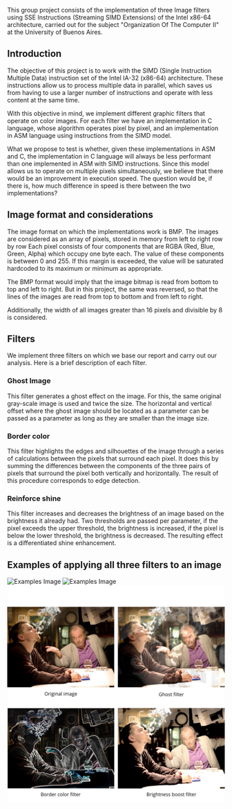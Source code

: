 This group project consists of the implementation of three Image filters using SSE Instructions (Streaming SIMD Extensions) of the Intel x86-64 architecture, carried out for the subject "Organization Of The Computer II" at the University of Buenos Aires. 


## Introduction

The objective of this project is to work with the SIMD (Single Instruction Multiple Data) instruction set of the Intel IA-32 (x86-64) architecture. These instructions allow us to process multiple data in parallel, which saves us from having to use a larger number of instructions and operate with less content at the same time.

With this objective in mind, we implement different graphic filters that operate on color images. For each filter we have an implementation in C language, whose algorithm operates pixel by pixel, and an implementation in ASM language using instructions from the SIMD model.


What we propose to test is whether, given these implementations in ASM and C, the implementation in C language will always be less performant than one implemented in ASM with SIMD instructions. Since this model allows us to operate on multiple pixels simultaneously, we believe that there would be an improvement in execution speed. The question would be, if there is, how much difference in speed is there between the two implementations?

## Image format and considerations

The image format on which the implementations work is BMP. The images are considered as an array of pixels, stored in memory from left to right row by row
Each pixel consists of four components that are RGBA (Red, Blue, Green, Alpha) which occupy one byte each. The value of these components is between 0 and 255. If this margin is exceeded, the value will be saturated hardcoded to its maximum or minimum as appropriate.

The BMP format would imply that the image bitmap is read from bottom to top and left to right. But in this project, the same was reversed, so that the lines of the images are read from top to bottom and from left to right.

Additionally, the width of all images greater than 16 pixels and divisible by 8 is considered.


## Filters
We implement three filters on which we base our report and carry out our analysis. Here is a brief description of each filter.

### Ghost Image
This filter generates a ghost effect on the image. For this, the same original gray-scale image is used and twice the size. The horizontal and vertical offset where the ghost image should be located as a parameter can be passed as a parameter as long as they are smaller than the image size.

### Border color
This filter highlights the edges and silhouettes of the image through a series of calculations between the pixels that surround each pixel. It does this by summing the differences between the components of the three pairs of pixels that surround the pixel both vertically and horizontally. The result of this procedure corresponds to edge detection.


### Reinforce shine

This filter increases and decreases the brightness of an image based on the brightness it already had. Two thresholds are passed per parameter, if the pixel exceeds the upper threshold, the brightness is increased, if the pixel is below the lower threshold, the brightness is decreased. The resulting effect is a differentiated shine enhancement.

## Examples of applying all three filters to an image

![Examples Image](https://raw.https://github.com/nahuelcastro/Digital-Image-Processing-SSE/filters_examples.png)
![Examples Image](../master/filters_examples.png)
<img src="/filters_examples.png" alt="My cool logo"/>
